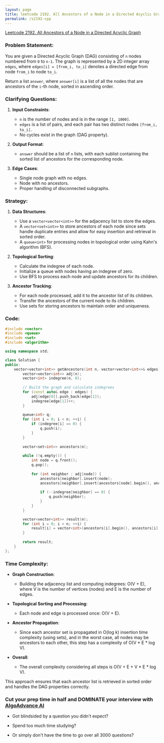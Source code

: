 ```yaml
---
layout: page
title: leetcode 2192. All Ancestors of a Node in a Directed Acyclic Graph
permalink: /s2192-cpp
---
```

[Leetcode 2192. All Ancestors of a Node in a Directed Acyclic Graph](https://algoadvance.github.io/algoadvance/l2192)
### Problem Statement:

You are given a Directed Acyclic Graph (DAG) consisting of `n` nodes numbered from `0` to `n-1`. The graph is represented by a 2D integer array `edges`, where `edges[i] = [from_i, to_i]` denotes a directed edge from node `from_i` to node `to_i`.

Return a list `answer`, where `answer[i]` is a list of all the nodes that are ancestors of the `i`-th node, sorted in ascending order.

### Clarifying Questions:

1. **Input Constraints**:
   - `n` is the number of nodes and is in the range `[1, 1000]`.
   - `edges` is a list of pairs, and each pair has two distinct nodes `[from_i, to_i]`.
   - No cycles exist in the graph (DAG property).

2. **Output Format**:
   - `answer` should be a list of `n` lists, with each sublist containing the sorted list of ancestors for the corresponding node.

3. **Edge Cases**:
   - Single node graph with no edges.
   - Node with no ancestors.
   - Proper handling of disconnected subgraphs.

### Strategy:

1. **Data Structures**:
   - Use a `vector<vector<int>>` for the adjacency list to store the edges.
   - A `vector<set<int>>` to store ancestors of each node since sets handle duplicate entries and allow for easy insertion and retrieval in sorted order.
   - A `queue<int>` for processing nodes in topological order using Kahn's algorithm (BFS).

2. **Topological Sorting**:
   - Calculate the indegree of each node.
   - Initialize a queue with nodes having an indegree of zero.
   - Use BFS to process each node and update ancestors for its children.

3. **Ancestor Tracking**:
   - For each node processed, add it to the ancestor list of its children.
   - Transfer the ancestors of the current node to its children.
   - Use sets for storing ancestors to maintain order and uniqueness.

### Code:

```cpp
#include <vector>
#include <queue>
#include <set>
#include <algorithm>

using namespace std;

class Solution {
public:
    vector<vector<int>> getAncestors(int n, vector<vector<int>>& edges) {
        vector<vector<int>> adj(n);
        vector<int> indegree(n, 0);
        
        // Build the graph and calculate indegrees
        for (const auto& edge : edges) {
            adj[edge[0]].push_back(edge[1]);
            indegree[edge[1]]++;
        }
        
        queue<int> q;
        for (int i = 0; i < n; ++i) {
            if (indegree[i] == 0) {
                q.push(i);
            }
        }
        
        vector<set<int>> ancestors(n);
        
        while (!q.empty()) {
            int node = q.front();
            q.pop();
            
            for (int neighbor : adj[node]) {
                ancestors[neighbor].insert(node);
                ancestors[neighbor].insert(ancestors[node].begin(), ancestors[node].end());
                
                if (--indegree[neighbor] == 0) {
                    q.push(neighbor);
                }
            }
        }

        vector<vector<int>> result(n);
        for (int i = 0; i < n; ++i) {
            result[i] = vector<int>(ancestors[i].begin(), ancestors[i].end());
        }
        
        return result;
    }
};
```

### Time Complexity:

- **Graph Construction**:
  - Building the adjacency list and computing indegrees: O(V + E), where V is the number of vertices (nodes) and E is the number of edges.

- **Topological Sorting and Processing**:
  - Each node and edge is processed once: O(V + E).

- **Ancestor Propagation**:
  - Since each ancestor set is propagated in O(log k) insertion time complexity (using sets), and in the worst case, all nodes may be ancestors to each other, this step has a complexity of O(V * E * log V).

- **Overall**:
  - The overall complexity considering all steps is O(V + E + V * E * log V).

This approach ensures that each ancestor list is retrieved in sorted order and handles the DAG properties correctly.


### Cut your prep time in half and DOMINATE your interview with [AlgoAdvance AI](https://algoAdvance.com)

- Got blindsided by a question you didn't expect?

- Spend too much time studying?

- Or simply don't have the time to go over all 3000 questions?

